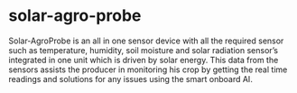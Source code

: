 # solar-agro-probe
Solar-AgroProbe is an all in one sensor device with all the required sensor such as temperature, humidity, soil moisture and solar radiation sensor’s integrated in one unit which is driven by solar energy. This data from the sensors assists the producer in monitoring his crop by getting the real time readings and solutions for any issues using the smart onboard AI.
